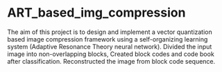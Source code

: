 # ART_based_img_compression
The aim of this project is to design and implement a vector quantization based image compression framework using a self-organizing learning system (Adaptive Resonance Theory neural network). Divided the input image into non-overlapping blocks, Created block codes and code book after classification. Reconstructed the image from block code sequence.
